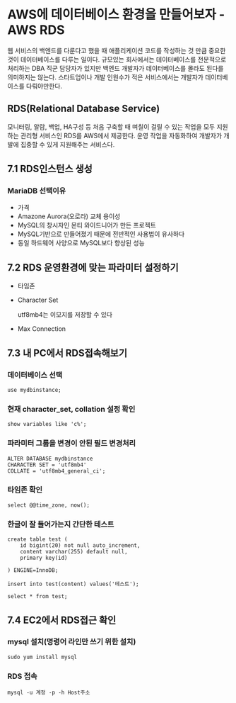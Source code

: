 # AWS에 데이터베이스 환경을 만들어보자 - AWS RDS

웹 서비스의 백엔드를 다룬다고 했을 때 애플리케이션 코드를 작성하는 것 만큼 중요한 것이 데이터베이스를 다루는 일이다. 규모있는 회사에서는 데이터베이스를 전문적으로 처리하는 DBA 직군 담당자가 있지만 백엔드 개발자가 데이터베이스를 몰라도 된다를 의미하지는 않는다. 스타트업이나 개발 인원수가 적은 서비스에서는 개발자가 데이터베이스를 다뤄야만한다.

## RDS(Relational Database Service)

모니터링, 알람, 백업, HA구성 등 처음 구축할 때 며칠이 걸릴 수 있는 작업을 모두 지원하는 관리형 서비스인 RDS를 AWS에서 제공한다. 운영 작업을 자동화하여 개발자가 개발에 집중할 수 있게 지원해주는 서비스다.

## 7.1 RDS인스턴스 생성

### MariaDB 선택이유

- 가격
- Amazone Aurora(오로라) 교체 용이성
- MySQL의 창시자인 몬티 와이드니어가 만든 프로젝트
- MySQL기반으로 만들어졌기 때문에 전반적인 사용법이 유사하다
- 동일 하드웨어 사양으로 MySQL보다 향상된 성능

## 7.2 RDS 운영환경에 맞는 파라미터 설정하기

- 타임존
- Character Set

    utf8mb4는 이모지를 저장할 수 있다

- Max Connection

## 7.3 내 PC에서 RDS접속해보기

### 데이터베이스 선택

    use mydbinstance;

### 현재 character_set, collation 설정 확인

    show variables like 'c%';

### 파라미터 그룹을 변경이 안된 필드 변경처리

    ALTER DATABASE mydbinstance
    CHARACTER SET = 'utf8mb4'
    COLLATE = 'utf8mb4_general_ci';

### 타임존 확인

    select @@time_zone, now();

### 한글이 잘 들어가는지 간단한 테스트

    create table test (
        id bigint(20) not null auto_increment,
        content varchar(255) default null,
        primary key(id)
        
    ) ENGINE=InnoDB;
    
    insert into test(content) values('테스트');
    
    select * from test;

## 7.4 EC2에서 RDS접근 확인

### mysql 설치(명령어 라인만 쓰기 위한 설치)

    sudo yum install mysql

### RDS 접속

    mysql -u 계정 -p -h Host주소
